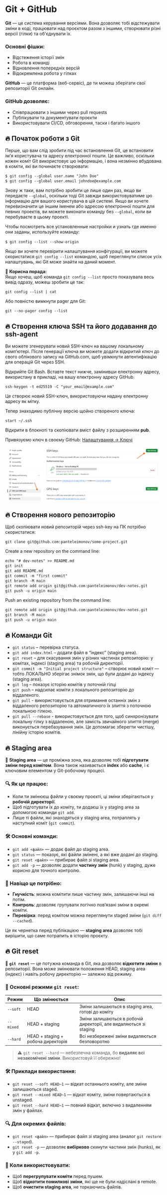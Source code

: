 # Git + GitHub

**Git** — це система керування версіями. Вона дозволяє тобі відстежувати зміни в коді, працювати над проєктом разом з іншими, створювати різні версії (гілки) та об'єднувати їх.

### Основні фішки:

- Відстеження історії змін
- Робота в команді
- Відновлення попередніх версій
- Відокремлена робота у гілках

**GitHub** — це платформа (веб-сервіс), де ти можеш зберігати свої репозиторії Git онлайн.

### GitHub дозволяє:

- Співпрацювати з іншими через pull requests
- Публікувати та документувати проєкти
- Використовувати CI/CD, обговорення, таски і багато іншого

## 🔥 Початок роботи з Git

Перше, що вам слід зробити під час встановлення Git, це встановити ім'я користувача та адресу електронної пошти. Це важливо, оскільки кожен коміт Git використовує цю інформацію, і вона незмінно вбудована в коміти, які ви починаєте створювати:

```
$ git config --global user.name "John Doe"
$ git config --global user.email johndoe@example.com
```

Знову ж таки, вам потрібно зробити це лише один раз, якщо ви передаєте `--global`, оскільки тоді Git завжди використовуватиме цю інформацію для вашого користувача в цій системі. Якщо ви хочете перевизначити це іншим іменем або адресою електронної пошти для певних проектів, ви можете виконати команду без `--global`, коли ви перебуваєте в цьому проекті.

Чтобы посмотреть все установленные настройки и узнать где именно они заданы, используйте команду:

`$ git config --list --show-origin`

Якщо ви хочете перевірити налаштування конфігурації, ви можете скористатися `git config --list` командою, щоб переглянути список усіх налаштувань, які Git може знайти на даний момент.

📌 **Корисна порада:**  
 Якщо хочеш, щоб команда `git config --list` просто показувала весь вивід одразу, можеш зробити це так:

```
git config --list | cat
```

Або повністю вимкнути pager для Git:

```
git --no-pager config --list
```

## 🔥 Створення ключа SSH та його додавання до ssh-agent

Ви можете згенерувати новий SSH-ключ на вашому локальному комп’ютері. Після генерації ключа ви можете додати відкритий ключ до свого облікового запису на GitHub.com, щоб увімкнути автентифікацію для операцій Git через SSH.

Відкрийте Git Bash. Вставте текст нижче, замінивши електронну адресу, використану в прикладі, на вашу електронну адресу GitHub.

```
ssh-keygen -t ed25519 -C "your_email@example.com"
```

Це створює новий SSH-ключ, використовуючи надану електронну адресу як мітку.

Тепер знаходимо публічну версію щойно створеного ключа:

```
start ~/.ssh
```

Відкрити в блокноті та скопіювати вміст файлу з розширенням **pub**.

Привязуємо ключ в своєму GitHub: [Налаштування -> Ключі](https://github.com/settings/keys)

![image](./assets/git_github-001.png)

## 🔥 Створення нового репозиторію

Щоб скопіювати новий репозиторій через ssh-key на ПК потрібно скористатися:

```
git clone git@github.com:panteleimonov/some-project.git
```

Create a new repository on the command line:

```
echo "# dev-notes" >> README.md
git init
git add README.md
git commit -m "first commit"
git branch -M main
git remote add origin git@github.com:panteleimonov/dev-notes.git
git push -u origin main
```

Push an existing repository from the command line:

```
git remote add origin git@github.com:panteleimonov/dev-notes.git
git branch -M main
git push -u origin main
```

## 🔥 Команди Git

- `git status` – перевірка статуса.
- `git add index.html` – додати файл в “індекс” (staging area).
- `git reset` – для скасування змін у різних частинах репозиторію: у комітах, індексі (staging area) та робочій директорії.
- `git commit -m "Initial project structure"` – створює новий коміт — тобто ЛОКАЛЬНО зберігає знімок змін, що були додані до індексу (staging area).
- `git log` – показує історію комітів у поточній гілці
- `git push` – надсилає коміти з локального репозиторію до віддаленого.
- `git pull` - використовується для отримання останніх змін з віддаленого репозиторію та автоматичного їх злиття з поточною локальною гілкою.
- `git pull --rebase` - використовується для того, щоб синхронізувати локальну гілку з віддаленою, але замість звичайного злиття (merge) виконується перебазування змін. Це допомагає зберегти чистішу, лінійну історію комітів.

## 🔥 Staging area

🧩 **Staging area** — це проміжна зона, яка дозволяє тобі **підготувати зміни перед комітом**. Вона також називається **index** або **cache**, і є ключовим елементом у Git-робочому процесі.

### 🔍 Як це працює:

- Коли ти змінюєш файли у своєму проєкті, ці зміни зберігаються у **робочій директорії**.
- Щоб підготувати їх до коміту, ти додаєш їх у staging area за допомогою команди `git add`.
- Лише ті файли, які знаходяться у staging area, потраплять у наступний коміт (`git commit`).

### 🛠️ Основні команди:

- `git add <файл>` — додає файл до staging area.
- `git status` — показує, які файли змінені, а які вже додані до staging.
- `git reset <файл>` — прибирає файл зі staging area.
- `git add -p` — дозволяє додати **частину змін** (hunk) у staging, дуже корисно для точного контролю.

### 🎯 Навіщо це потрібно:

- **Гнучкість**: можна комітити лише частину змін, залишаючи інші на потім.
- **Контроль**: дозволяє групувати логічно пов’язані зміни в окремі коміти.
- **Перевірка**: перед комітом можна переглянути staged зміни (`git diff --cached`).

Це як чернетка перед публікацією — **staging area** дозволяє тобі вирішити, що саме потрапить в історію проєкту.

## 🔥 Git reset

🔄 **`git reset`** — це потужна команда в Git, яка дозволяє **відкотити зміни** в репозиторії. Вона може змінювати положення HEAD, staging area (індекс) і навіть робочу директорію — залежно від режиму.

### 🧠 Основні режими `git reset`:

| Режим     | Що змінюється                      | Опис                                                               |
| --------- | ---------------------------------- | ------------------------------------------------------------------ |
| `--soft`  | HEAD                               | Зміни залишаються в staging area, готові до коміту                 |
| `--mixed` | HEAD + staging                     | Зміни залишаються в робочій директорії, але видаляються зі staging |
| `--hard`  | HEAD + staging + робоча директорія | Всі незбережені зміни видаляються безповоротно                     |

> ⚠️ `git reset --hard` — небезпечна команда, бо **видаляє всі незакомічені зміни**. Використовуй її обережно!

### 🛠️ Приклади використання:

- `git reset --soft HEAD~1` — відкат останнього коміту, але зміни залишаються staged.
- `git reset --mixed HEAD~1` — відкат коміту, зміни повертаються в unstaged.
- `git reset --hard HEAD~1` — повний відкат, включно з видаленням змін у файлах.

### 🔍 Для окремих файлів:

- `git reset <файл>` — прибирає файл зі staging area (аналог `git restore --staged`).
- `git reset -p` — дозволяє **вибірково** скинути частини змін (hunks), як у `git add -p`.

### 🧭 Коли використовувати:

- Щоб **перегрупувати коміти** перед пушем.
- Щоб **відкотити помилкові зміни**, які ще не були надіслані в remote.
- Щоб **очистити staging area**, не торкаючись файлів.
